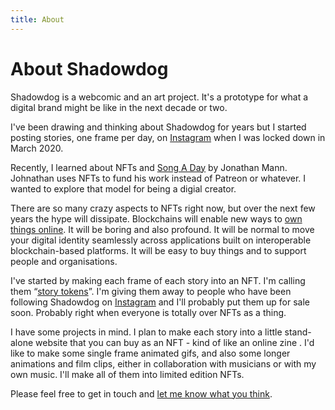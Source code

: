 ```yaml
---
title: About
---
```


# About Shadowdog

Shadowdog is a webcomic and an art project. It's a prototype for what a digital brand might be like in the next decade or two.

I've been drawing and thinking about Shadowdog for years but I started posting stories, one frame per day, on [Instagram](https://www.instagram.com/p/B-S21AgHzGJ/) when I was locked down in March 2020.

Recently, I learned about NFTs and [Song A Day](https://songaday.world/) by Jonathan Mann. Johnathan uses NFTs to fund his work instead of Patreon or whatever. I wanted to explore that model for being a digial creator.

There are so many crazy aspects to NFTs right now, but over the next few years the hype will dissipate. Blockchains will enable new ways to [own things online](https://variant.mirror.xyz/T8kdtZRIgy_srXB5B06L8vBqFHYlEBcv6ae2zR6Y_eo). It will be boring and also profound. It will be normal to move your digital identity seamlessly across applications built on interoperable blockchain-based platforms. It will be easy to buy things and to support people and organisations.

I've started by making each frame of each story into an NFT. I'm calling them “[story tokens](/story-tokens)”. I'm giving them away to people who have been following Shadowdog on [Instagram](https://www.instagram.com/shadowdog.world/) and I'll probably put them up for sale soon. Probably right when everyone is totally over NFTs as a thing.

I have some projects in mind. I plan to make each story into a little stand-alone website that you can buy as an NFT - kind of like an online zine . I'd like to make some single frame animated gifs, and also some longer animations and film clips, either in collaboration with musicians or with my own music. I'll make all of them into limited edition NFTs.

Please feel free to get in touch and [let me know what you think](https://discord.gg/EzDTZUQq8T).
